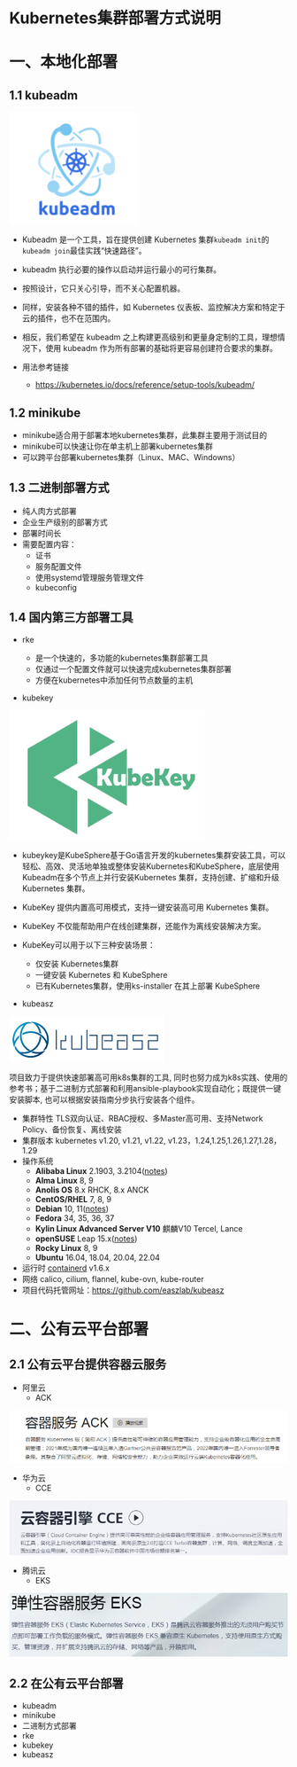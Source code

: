 # Kubernetes集群部署方式说明

# 一、本地化部署

## 1.1 kubeadm

![image-20220324204203839](Kubernetes集群部署方式说明.assets/image-20220324204203839.png)



- Kubeadm 是一个工具，旨在提供创建 Kubernetes 集群`kubeadm init`的`kubeadm join`最佳实践“快速路径”。

- kubeadm 执行必要的操作以启动并运行最小的可行集群。
- 按照设计，它只关心引导，而不关心配置机器。
- 同样，安装各种不错的插件，如 Kubernetes 仪表板、监控解决方案和特定于云的插件，也不在范围内。
- 相反，我们希望在 kubeadm 之上构建更高级别和更量身定制的工具，理想情况下，使用 kubeadm 作为所有部署的基础将更容易创建符合要求的集群。

- 用法参考链接
  - https://kubernetes.io/docs/reference/setup-tools/kubeadm/



## 1.2 minikube

- minikube适合用于部署本地kubernetes集群，此集群主要用于测试目的
- minikube可以快速让你在单主机上部署kubernetes集群
- 可以跨平台部署kubernetes集群（Linux、MAC、Windowns）



## 1.3 二进制部署方式

- 纯人肉方式部署
- 企业生产级别的部署方式
- 部署时间长
- 需要配置内容：
  - 证书
  - 服务配置文件
  - 使用systemd管理服务管理文件
  - kubeconfig



## 1.4 国内第三方部署工具

- rke
  - 是一个快速的，多功能的kubernetes集群部署工具
  - 仅通过一个配置文件就可以快速完成kubernetes集群部署
  - 方便在kubernetes中添加任何节点数量的主机

- kubekey



<img src="Kubernetes集群部署方式说明.assets/image-20220324205307087.png" alt="image-20220324205307087" style="zoom:50%;" />



- kubeykey是KubeSphere基于Go语言开发的kubernetes集群安装工具，可以轻松、高效、灵活地单独或整体安装Kubernetes和KubeSphere，底层使用Kubeadm在多个节点上并行安装Kubernetes 集群，支持创建、扩缩和升级 Kubernetes 集群。


- KubeKey 提供内置高可用模式，支持一键安装高可用 Kubernetes 集群。
- KubeKey 不仅能帮助用户在线创建集群，还能作为离线安装解决方案。
- KubeKey可以用于以下三种安装场景：
  - 仅安装 Kubernetes集群
  - 一键安装 Kubernetes 和 KubeSphere
  - 已有Kubernetes集群，使用ks-installer 在其上部署 KubeSphere



- kubeasz

![image-20220324205820518](Kubernetes集群部署方式说明.assets/image-20220324205820518.png)





项目致力于提供快速部署高可用k8s集群的工具, 同时也努力成为k8s实践、使用的参考书；基于二进制方式部署和利用ansible-playbook实现自动化；既提供一键安装脚本, 也可以根据安装指南分步执行安装各个组件。

- 集群特性 TLS双向认证、RBAC授权、多Master高可用、支持Network Policy、备份恢复、离线安装
- 集群版本 kubernetes v1.20, v1.21, v1.22, v1.23，1.24,1.25,1.26,1.27,1.28，1.29
- 操作系统 
  - **Alibaba Linux** 2.1903, 3.2104([notes](https://github.com/easzlab/kubeasz/blob/master/docs/setup/multi_os.md#Alibaba))
  - **Alma Linux** 8, 9
  - **Anolis OS** 8.x RHCK, 8.x ANCK
  - **CentOS/RHEL** 7, 8, 9
  - **Debian** 10, 11([notes](https://github.com/easzlab/kubeasz/blob/master/docs/setup/multi_os.md#Debian))
  - **Fedora** 34, 35, 36, 37
  - **Kylin Linux Advanced Server V10** 麒麟V10 Tercel, Lance
  - **openSUSE** Leap 15.x([notes](https://github.com/easzlab/kubeasz/blob/master/docs/setup/multi_os.md#openSUSE))
  - **Rocky Linux** 8, 9
  - **Ubuntu** 16.04, 18.04, 20.04, 22.04
- 运行时 [containerd](https://github.com/easzlab/kubeasz/blob/master/docs/setup/03-container_runtime.md) v1.6.x
- 网络 calico, cilium, flannel, kube-ovn, kube-router
- 项目代码托管网址：https://github.com/easzlab/kubeasz



# 二、公有云平台部署

## 2.1 公有云平台提供容器云服务

- 阿里云
  - ACK

![image-20220324210529285](Kubernetes集群部署方式说明.assets/image-20220324210529285.png)

- 华为云
  - CCE

![image-20220324210634327](Kubernetes集群部署方式说明.assets/image-20220324210634327.png)

- 腾讯云
  - EKS

![image-20220324210727688](Kubernetes集群部署方式说明.assets/image-20220324210727688.png)







## 2.2 在公有云平台部署

- kubeadm
- minikube
- 二进制方式部署
- rke
- kubekey
- kubeasz




